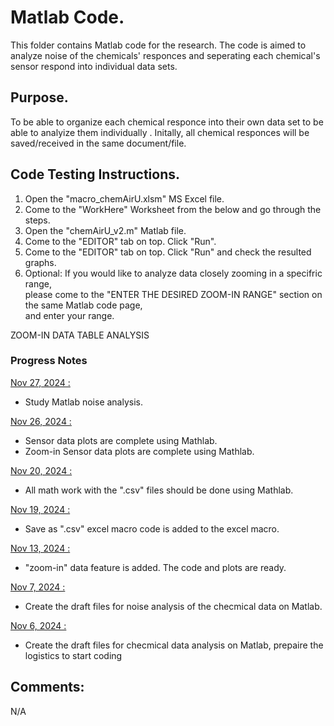 # Matlab Code.

This folder contains Matlab code for the research. 
The code is aimed to analyze noise of the chemicals' responces and seperating 
each chemical's sensor respond into individual data sets.


## Purpose.

To be able to organize each chemical responce into their own data set to be able to analyize them individually .
Initally, all chemical responces will be saved/received in the same document/file. 

## Code Testing Instructions.

1. Open the "macro_chemAirU.xlsm" MS Excel file. <br>
2. Come to the "WorkHere" Worksheet from the below and go through the steps. <br>
3. Open the "chemAirU_v2.m" Matlab file. <br>
4. Come to the "EDITOR" tab on top. Click "Run". <br>
5. Come to the "EDITOR" tab on top. Click "Run" and check the resulted graphs. <br>
6. Optional: If you would like to analyze data closely zooming in a specifric range, <br>
please come to the "ENTER THE DESIRED ZOOM-IN RANGE" section on the same Matlab code page, <br> 
and enter your range. <br>

ZOOM-IN DATA TABLE ANALYSIS

### Progress Notes
<ins> Nov 27, 2024 : </ins> <br>
 - Study Matlab noise analysis.

 <ins> Nov 26, 2024 : </ins> <br>
 - Sensor data plots are complete using Mathlab. 
 - Zoom-in Sensor data plots are complete using Mathlab.<br>
 
 
 <ins> Nov 20, 2024 : </ins> <br>
 - All math work with the ".csv" files should be done using Mathlab. <br>
 
  <ins> Nov 19, 2024 : </ins> <br>
 - Save as ".csv" excel macro code is added to the excel macro. <br>
 
 <ins> Nov 13, 2024 : </ins> <br>
 - "zoom-in" data feature is added. The code and plots are ready. <br>
 
<ins>  Nov 7, 2024 : </ins> <br>
 - Create the draft files for  noise analysis of the checmical data on Matlab. <br>

<ins>  Nov 6, 2024 : </ins> <br>
 - Create the draft files for  checmical data analysis on Matlab, prepaire the logistics to start coding <br>
  

 
 
## Comments:

N/A


